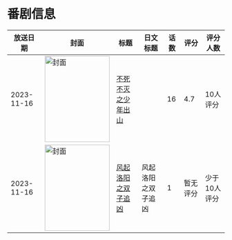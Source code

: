 # 番剧信息

|放送日期|封面|标题|日文标题|话数|评分|评分人数|
|---|---|---|---|---|---|---|
|2023-11-16|<img src="//lain.bgm.tv/pic/cover/c/26/f8/405229_H1Yb2.jpg" alt="封面" style="width:150px;height:200px;object-fit:cover;">|[不死不灭之少年出山](https://bangumi.tv/subject/405229)||16|4.7|10人评分|
|2023-11-16|<img src="//lain.bgm.tv/pic/cover/c/6e/9b/423372_97BmS.jpg" alt="封面" style="width:150px;height:200px;object-fit:cover;">|[风起洛阳之双子追凶](https://bangumi.tv/subject/423372)|风起洛阳之双子追凶|1|暂无评分|少于10人评分|
